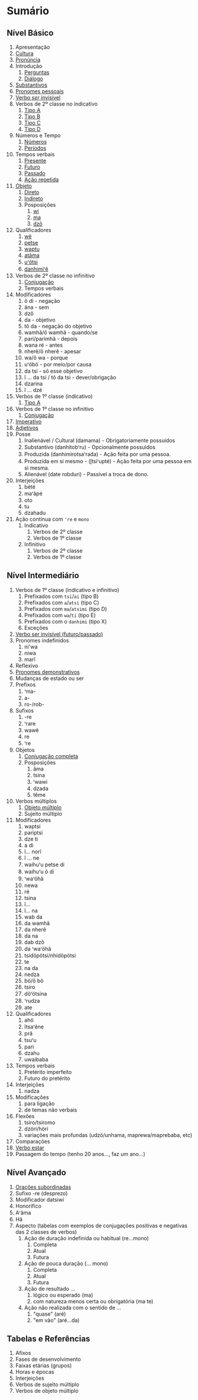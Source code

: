 # Sumário

## Nível Básico

1. Apresentação
2. [Cultura](basico/cultura/)
3. [Pronúncia](basico/pronuncia/)
4. Introdução
   1. [Perguntas](/basico/introducao/perguntas/)
   2. [Diálogo](basico/introducao/dialogo/)
5. [Substantivos](basico/substantivos/)
6. [Pronomes pessoais](basico/pronomesPessoais/)
7. [Verbo *ser* invisível](basico/verboSerInvisivel/)
8. Verbos de 2º classe no indicativo
   1. [Tipo A](basico/verbosClasse2/tipoA/)
   2. [Tipo B](basico/verbosClasse2/tipoB/)
   3. [Tipo C](basico/verbosClasse2/tipoC/)
   4. [Tipo D](basico/verbosClasse2/tipoD/)
9. Números e Tempo
   1. [Números](basico/numeros/)
   2. [Períodos](basico/periodosTempo/)
10. Tempos verbais
    1. [Presente](basico/temposVerbais/presente/)
    2. [Futuro](basico/temposVerbais/futuro/)
    3. [Passado](basico/temposVerbais/passado/)
    4. [Ação repetida](basico/temposVerbais/acaoRepetida/)
11. [Objeto](basico/objeto/)
    1. [Direto](basico/objeto/direto/)
    2. [Indireto](basico/objeto/indireto/)
    3. Posposições
       1. [wi](basico/objeto/posposicoes/wi/)
       2. [ma](basico/objeto/posposicoes/ma/)
       3. [dzô](basico/objeto/posposicoes/dzo/)
12. Qualificadores
    1. [wẽ](basico/qualificadores/we/)
    2. [petse](basico/qualificadores/petse/)
    3. [waptu](/basico/qualificadores/waptu/)
    4. [atãma](/basico/qualificadores/atama/)
    5. [uꞌötsi](/basico/qualificadores/uotsi/)
    6. [danhimiꞌẽ](/basico/qualificadores/danhimie/)
13. Verbos de 2º classe no infinitivo
    1. [Conjugação](basico/verbosClasse2/infinitivo/conjugacao/)
    2. Tempos verbais
14. Modificadores
    1. õ di - negação
    2. ãna - sem
    3. dzô
    4. da - objetivo
    5. tõ da - negação do objetivo
    6. wamhã/õ wamhã - quando/se
    7. pari/parimhã - depois
    8. wana ré - antes
    9. nherẽ/õ nherẽ - apesar
    10. wa/õ wa - porque
    11. uꞌöbö - por meio/por causa
    12. da tsi - só esse objetivo
    13. ĩ ... da tsi / tõ da tsi - dever/obrigação
    14. dzarina
    15. ĩ ... dzé
15. Verbos de 1º classe (indicativo)
    1. [Tipo A](/basico/verbosClasse1/indicativo/tipoa/)
16. Verbos de 1º classe no infinitivo
    1. [Conjugação](/basico/verbosClasse1/infinitivo/)
17. [Imperativo](/basico/imperativo/)
18. [Adjetivos](/basico/adjetivos/)
19. Posse
    1. Inalienável / Cultural (damama) - Obrigatoriamente possuídos
    2. Substantivo (danhitobꞌru) - Opcionalmente possuídos
    3. Produzida (danhimirotsaꞌrada) - Ação feita por uma pessoa.
    4. Produzida em si mesmo - (ĩ̱tsiꞌupté) - Ação feita por uma pessoa em si mesma.
    5. Alienável (date robduri) - Passível a troca de dono.
20. Interjeições
    1. bété
    2. maꞌãpé
    3. oto
    4. tu
    5. dzahadu
21. Ação contínua com `ꞌre` e `mono`
    1. Indicativo
       1. Verbos de 2º classe
       2. Verbos de 1º classe
    2. Infinitivo
       1. Verbos de 2º classe
       2. Verbos de 1º classe

## Nível Intermediário

1. Verbos de 1º classe (indicativo e infinitivo)
    1. Prefixados com `tsi`/`ai` (tipo B)
    2. Prefixados com `a`/`atsi` (tipo C)
    3. Prefixados com `ma`/`atsimi` (tipo D)
    4. Prefixados com `wa`/`ti` (tipo E)
    5. Prefixados com o `danhimi`  (tipo X)
    6. Exceções
2. [Verbo ser invisível (futuro/passado)](intermediario/verboSerInvisivel/)
3. Pronomes indefinidos
   1. ni'wa
   2. niwa
   3. marĩ
4. Reflexivo
5. [Pronomes demonstrativos](intermediario/pronomesDemonstrativos/)
6. Mudanças de estado ou ser
7. Prefixos
   1. ꞌma-
   2. a-
   3. ro-/rob-
8. Sufixos
   1. -re
   2. ꞌrare
   3. wawẽ
   4. re
   5. ꞌre
9. Objetos
    1. [Conjugação completa](intermediario/objetos/conjugacaoCompleta/)
    2. Posposições
       1. ãma
       2. tsina
       3. ꞌwawi
       4. dzada
       5. tẽme
10. Verbos múltiplos
    1. [Objeto múltiplo](intermediario/verbosObjetoMultiplo/)
    2. Sujeito múltiplo
11. Modificadores
    1. waptsi
    2. pariptsi
    3. dze ti
    4. a di
    5. ĩ... norĩ
    6. ĩ ... ne
    7. waihuꞌu petse di
    8. waihuꞌu õ di
    9. ꞌwaꞌöhã
    10. newa
    11. ré
    12. tsina
    13. ĩ...
    14. ĩ... na
    15. wab da
    16. da wamhã
    17. da nherẽ
    18. da na
    19. dab dzô
    20. da ꞌwaꞌöhã
    21. tsidöpötsi/nhidöpötsi
    22. te
    23. na da
    24. nedza
    25. bö/õ bö
    26. tsiro
    27. döꞌötsina
    28. ꞌrudza
    29. ate
12. Qualificadores
    1. ahö
    2. ĩtsaꞌẽne
    3. prã
    4. tsuꞌu
    5. pari
    6. dzahu
    7. uwaibaba
13. Tempos verbais
    1. Pretérito imperfeito
    2. Futuro do pretérito
14. Interjeições
    1. nadza
15. Modificações
    1. para ligação
    2. de temas não verbais
16. Flexões
    1. tsiro/tsiromo
    2. dzöri/höri
    3. variações mais profundas (udzö/unhama, maprewa/maprebaba, etc)
17. Comparações
18. [Verbo estar](intermediario/verboEstar/)
19. Passagem do tempo (tenho 20 anos..., faz um ano...)

## Nível Avançado

1. [Orações subordinadas](avancado/oracoesSubordinadas/)
2. Sufixo -re (desprezo)
3. Modificador datsiwi
4. Honorífico
5. Aꞌãma
6. Hã
7. Aspecto (tabelas com exemplos de conjugações positivas e negativas das 2 classes de verbos)
   1. Ação de duração indefinida ou habitual (re...mono)
      1. Completa
      2. Atual
      3. Futura
   2. Ação de pouca duração (... mono)
      1. Completa
      2. Atual
      3. Futura
   3. Ação de resultado ...
      1. lógico ou esperado (ma)
      2. com natureza menos certa ou obrigatória (ma te)
   4. Ação não realizada com o sentido de ...
      1. "quase" (aré)
      2. "em vão" (aré...da)

## Tabelas e Referências

1. Afixos
2. Fases de desenvolvimento
3. Faixas etárias (grupos)
4. Horas e épocas
5. Interjeições
6. Verbos de sujeito múltiplo
7. Verbos de objeto múltiplo
